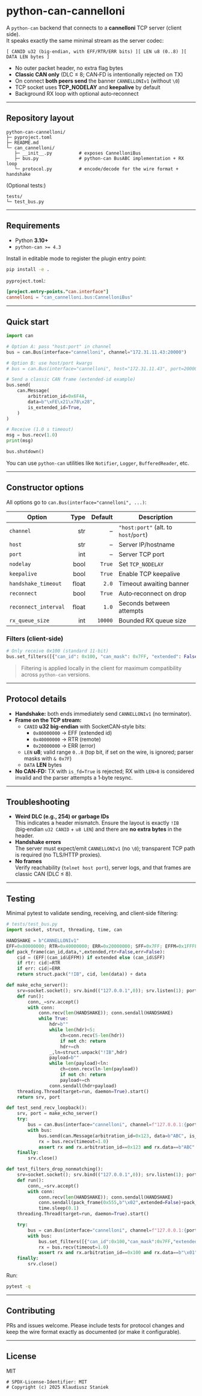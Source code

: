 # python-can-cannelloni

A `python-can` backend that connects to a **cannelloni** TCP server (client side).  
It speaks exactly the same minimal stream as the server codec:

```
[ CANID u32 (big-endian, with EFF/RTR/ERR bits) ][ LEN u8 (0..8) ][ DATA LEN bytes ]
```

- No outer packet header, no extra flag bytes  
- **Classic CAN only** (DLC ≤ 8; CAN‑FD is intentionally rejected on TX)  
- On connect **both peers send** the banner `CANNELLONIv1` (without `\0`)  
- TCP socket uses **TCP_NODELAY** and **keepalive** by default  
- Background RX loop with optional auto‑reconnect

---

## Repository layout

```
python-can-cannelloni/
├─ pyproject.toml
├─ README.md
└─ can_cannelloni/
   ├─ __init__.py          # exposes CannelloniBus
   ├─ bus.py               # python-can BusABC implementation + RX loop
   └─ protocol.py          # encode/decode for the wire format + handshake
```

(Optional tests:)
```
tests/
└─ test_bus.py
```

---

## Requirements

- Python **3.10+**
- `python-can >= 4.3`

Install in editable mode to register the plugin entry point:

```bash
pip install -e .
```

`pyproject.toml`:

```toml
[project.entry-points."can.interface"]
cannelloni = "can_cannelloni.bus:CannelloniBus"
```

---

## Quick start

```python
import can

# Option A: pass "host:port" in channel
bus = can.Bus(interface="cannelloni", channel="172.31.11.43:20000")

# Option B: use host/port kwargs
# bus = can.Bus(interface="cannelloni", host="172.31.11.43", port=20000)

# Send a classic CAN frame (extended-id example)
bus.send(
    can.Message(
        arbitration_id=0x6F4A,
        data=b"\xFE\x21\x78\x28",
        is_extended_id=True,
    )
)

# Receive (1.0 s timeout)
msg = bus.recv(1.0)
print(msg)

bus.shutdown()
```

You can use `python-can` utilities like `Notifier`, `Logger`, `BufferedReader`, etc.

---

## Constructor options

All options go to `can.Bus(interface="cannelloni", ...)`:

| Option | Type | Default | Description |
|---|---:|---:|---|
| `channel` | str | – | `"host:port"` (alt. to `host`/`port`) |
| `host` | str | – | Server IP/hostname |
| `port` | int | – | Server TCP port |
| `nodelay` | bool | `True` | Set `TCP_NODELAY` |
| `keepalive` | bool | `True` | Enable TCP keepalive |
| `handshake_timeout` | float | `2.0` | Timeout awaiting banner |
| `reconnect` | bool | `True` | Auto‑reconnect on drop |
| `reconnect_interval` | float | `1.0` | Seconds between attempts |
| `rx_queue_size` | int | `10000` | Bounded RX queue size |

### Filters (client‑side)

```python
# Only receive 0x100 (standard 11-bit)
bus.set_filters([{"can_id": 0x100, "can_mask": 0x7FF, "extended": False}])
```

> Filtering is applied locally in the client for maximum compatibility across `python-can` versions.

---

## Protocol details

- **Handshake:** both ends immediately send `CANNELLONIv1` (no terminator).
- **Frame on the TCP stream:**
  - `CANID` **u32 big‑endian** with SocketCAN‑style bits:
    - `0x80000000` → EFF (extended id)  
    - `0x40000000` → RTR (remote)  
    - `0x20000000` → ERR (error)
  - `LEN` **u8**; valid range `0..8` (top bit, if set on the wire, is ignored; parser masks with `& 0x7F`)
  - `DATA` **LEN** bytes
- **No CAN‑FD:** TX with `is_fd=True` is rejected; RX with `LEN>8` is considered invalid and the parser attempts a 1‑byte resync.

---

## Troubleshooting

- **Weird DLC (e.g., 254) or garbage IDs**  
  This indicates a header mismatch. Ensure the layout is exactly `!IB` (big‑endian `u32 CANID` + `u8 LEN`) and there are **no extra bytes** in the header.
- **Handshake errors**  
  The server must expect/emit `CANNELLONIv1` (no `\0`); transparent TCP path is required (no TLS/HTTP proxies).
- **No frames**  
  Verify reachability (`telnet host port`), server logs, and that frames are classic CAN (DLC ≤ 8).

---

## Testing

Minimal pytest to validate sending, receiving, and client‑side filtering:

```python
# tests/test_bus.py
import socket, struct, threading, time, can

HANDSHAKE = b"CANNELLONIv1"
EFF=0x80000000; RTR=0x40000000; ERR=0x20000000; SFF=0x7FF; EFFM=0x1FFFFFFF
def pack_frame(can_id,data,*,extended,rtr=False,err=False):
    cid = (EFF|(can_id&EFFM)) if extended else (can_id&SFF)
    if rtr: cid|=RTR
    if err: cid|=ERR
    return struct.pack("!IB", cid, len(data)) + data

def make_echo_server():
    srv=socket.socket(); srv.bind(("127.0.0.1",0)); srv.listen(1); port=srv.getsockname()[1]
    def run():
        conn,_=srv.accept()
        with conn:
            conn.recv(len(HANDSHAKE)); conn.sendall(HANDSHAKE)
            while True:
                hdr=b""
                while len(hdr)<5:
                    ch=conn.recv(5-len(hdr))
                    if not ch: return
                    hdr+=ch
                _,ln=struct.unpack("!IB",hdr)
                payload=b""
                while len(payload)<ln:
                    ch=conn.recv(ln-len(payload))
                    if not ch: return
                    payload+=ch
                conn.sendall(hdr+payload)
    threading.Thread(target=run, daemon=True).start()
    return srv, port

def test_send_recv_loopback():
    srv, port = make_echo_server()
    try:
        bus = can.Bus(interface="cannelloni", channel=f"127.0.0.1:{port}", receive_own_messages=True)
        with bus:
            bus.send(can.Message(arbitration_id=0x123, data=b"ABC", is_extended_id=False))
            rx = bus.recv(timeout=1.0)
            assert rx and rx.arbitration_id==0x123 and rx.data==b"ABC" and not rx.is_extended_id
    finally:
        srv.close()

def test_filters_drop_nonmatching():
    srv=socket.socket(); srv.bind(("127.0.0.1",0)); srv.listen(1); port=srv.getsockname()[1]
    def run():
        conn,_=srv.accept()
        with conn:
            conn.recv(len(HANDSHAKE)); conn.sendall(HANDSHAKE)
            conn.sendall(pack_frame(0x555,b"\x02",extended=False)+pack_frame(0x100,b"\x01",extended=False))
            time.sleep(0.1)
    threading.Thread(target=run, daemon=True).start()

    try:
        bus = can.Bus(interface="cannelloni", channel=f"127.0.0.1:{port}")
        with bus:
            bus.set_filters([{"can_id":0x100,"can_mask":0x7FF,"extended":False}])
            rx = bus.recv(timeout=1.0)
            assert rx and rx.arbitration_id==0x100 and rx.data==b"\x01" and not rx.is_extended_id
    finally:
        srv.close()
```

Run:

```bash
pytest -q
```

---

## Contributing

PRs and issues welcome. Please include tests for protocol changes and keep the wire format exactly as documented (or make it configurable).

---

## License

MIT


```text
# SPDX-License-Identifier: MIT
# Copyright (c) 2025 Klaudiusz Staniek
```